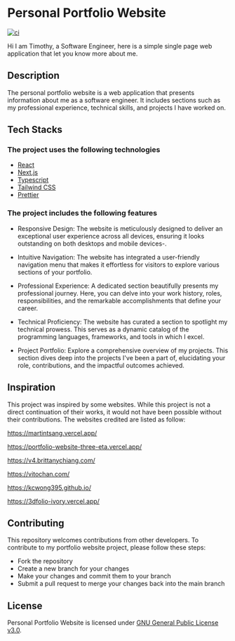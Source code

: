 # Personal Portfolio Website
[![ci](https://github.com/ttiimmothy/personal-portfolio-website/actions/workflows/ci.yml/badge.svg)](https://github.com/ttiimmothy/personal-portfolio-website/actions/workflows/ci.yml)

Hi I am Timothy, a Software Engineer, here is a simple single page web application that let you know more about me.

## Description

The personal portfolio website is a web application that presents information about me as a software engineer. It includes sections such as my professional experience, technical skills, and projects I have worked on.

## Tech Stacks

### The project uses the following technologies

- [React](https://react.dev)
- [Next.js](https://nextjs.org/)
- [Typescript](https://www.typescriptlang.org/)
- [Tailwind CSS](https://tailwindcss.com/)
- [Prettier](https://prettier.io/)

### The project includes the following features

- Responsive Design: The website is meticulously designed to deliver an exceptional user experience across all devices, ensuring it looks outstanding on both desktops and mobile devices-.

- Intuitive Navigation: The website has integrated a user-friendly navigation menu that makes it effortless for visitors to explore various sections of your portfolio.

- Professional Experience: A dedicated section beautifully presents my professional journey. Here, you can delve into your work history, roles, responsibilities, and the remarkable accomplishments that define your career.

- Technical Proficiency: The website has  curated a section to spotlight my technical prowess. This serves as a dynamic catalog of the programming languages, frameworks, and tools in which I excel.

- Project Portfolio: Explore a comprehensive overview of my projects. This section dives deep into the projects I've been a part of, elucidating your role, contributions, and the impactful outcomes achieved.

## Inspiration

This project was inspired by some websites. While this project is not a direct continuation of their works, it would not have been possible without their contributions. The websites credited are listed as follow:

<https://martintsang.vercel.app/>

<https://portfolio-website-three-eta.vercel.app/>

<!-- <https://hoipangcheung.github.io/> -->

<https://v4.brittanychiang.com/>

<https://vitochan.com/>

<https://kcwong395.github.io/>

<https://3dfolio-ivory.vercel.app/>

## Contributing

This repository welcomes contributions from other developers. To contribute to my portfolio website project, please follow these steps:

- Fork the repository
- Create a new branch for your changes
- Make your changes and commit them to your branch
- Submit a pull request to merge your changes back into the main branch

## License

Personal Portfolio Website is licensed under [GNU General Public License v3.0](LICENSE).
